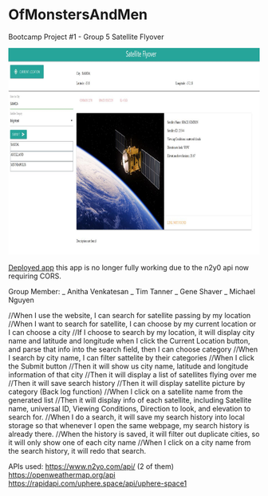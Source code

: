 # OfMonstersAndMen
Bootcamp Project #1 - Group 5
Satellite Flyover


 <img src="https://raw.githubusercontent.com/gshaver82/OfMonstersAndMen/master/assets/images/SatFlyoverProjectSite.jpg" alt="screenshot" width="900" height="415"> 

<a href="https://gshaver82.github.io/OfMonstersAndMen/">Deployed app</a>
this app is no longer fully working due to the n2y0 api now requiring CORS. 

Group Member:
_ Anitha Venkatesan
_ Tim Tanner
_ Gene Shaver
_ Michael Nguyen

//When I use the website, I can search for satellite passing by my location
//When I want to search for satellite, I can choose by my current location or 
I can choose a city
//If I choose to search by my location, it will display city name and latitude and 
longitude when I click the Current Location button, and parse that info into the search field, then I can choose category
//When I search by city name, I can filter sattelite by their categories
//When I click the Submit button
//Then it will show us city name, latitude and longitude information of that city
//Then it will display a list of satellites flying over me
//Then it will save search history
//Then it will display satellite picture by category (Back log function)
//When I click on a satellite name from the generated list
//Then it will display info of each satellite, including Satellite name, universal ID, Viewing Conditions, Direction to look, and elevation to search for.
//When I do a search, it will save my search history into local storage so that whenever I open the same webpage, my search history is already there.
//When the history is saved, it will filter out duplicate cities, so it will only show one of each city name
//When I click on a city name from the search history, it will redo that search.

APIs used:
https://www.n2yo.com/api/ (2 of them)
https://openweathermap.org/api 
https://rapidapi.com/uphere.space/api/uphere-space1


